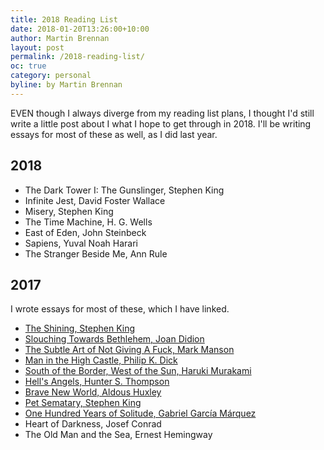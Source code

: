 ```yaml
---
title: 2018 Reading List
date: 2018-01-20T13:26:00+10:00
author: Martin Brennan
layout: post
permalink: /2018-reading-list/
oc: true
category: personal
byline: by Martin Brennan
---
```


<span class="first-letter">E</span>VEN though I always diverge from my reading list plans, I thought I'd still write a little post about I what I hope to get through in 2018. I'll be writing essays for most of these as well, as I did last year.

<!--more-->

## 2018

- The Dark Tower I: The Gunslinger, Stephen King
- Infinite Jest, David Foster Wallace
- Misery, Stephen King
- The Time Machine, H. G. Wells
- East of Eden, John Steinbeck
- Sapiens, Yuval Noah Harari
- The Stranger Beside Me, Ann Rule

## 2017

I wrote essays for most of these, which I have linked.

- [The Shining, Stephen King](/the-shining)
- [Slouching Towards Bethlehem, Joan Didion](/slouching-towards-bethlehem)
- [The Subtle Art of Not Giving A Fuck, Mark Manson](/the-subtle-art-of-not-giving-a-fuck)
- [Man in the High Castle, Philip K. Dick](/man-in-the-high-castle)
- [South of the Border, West of the Sun, Haruki Murakami](/south-of-the-border-west-of-the-sun)
- [Hell's Angels, Hunter S. Thompson](/hells-angels)
- [Brave New World, Aldous Huxley](/brave-new-world)
- [Pet Sematary, Stephen King](/pet-sematary)
- [One Hundred Years of Solitude, Gabriel García Márquez](/one-hundred-years-of-solitude)
- Heart of Darkness, Josef Conrad
- The Old Man and the Sea, Ernest Hemingway